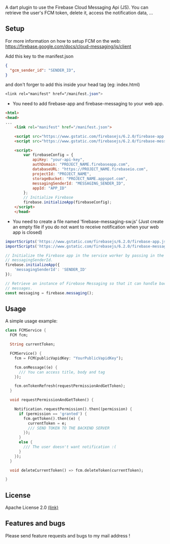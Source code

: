 A dart plugin to use the Firebase Cloud Messaging Api (JS). You can retrieve the user's FCM token, delete it, access the notification data, ...

## Setup

For more information on how to setup FCM on the web: https://firebase.google.com/docs/cloud-messaging/js/client

Add this key to the manifest.json 
```json
{
  "gcm_sender_id": "SENDER_ID",
}
```
and don't forger to add this inside your head tag (eg: index.html)
```css
<link rel="manifest" href="/manifest.json">
```

- You need to add firebase-app and firebase-messaging to your web app. 

```html
<html>
<head>
...
    <link rel="manifest" href="/manifest.json">

    <script src="https://www.gstatic.com/firebasejs/6.2.0/firebase-app.js"></script>
    <script src="https://www.gstatic.com/firebasejs/6.2.0/firebase-messaging.js"></script>

    <script>
        var firebaseConfig = {
            apiKey: "your-api-key",
            authDomain: "PROJECT_NAME.firebaseapp.com",
            databaseURL: "https://PROJECT_NAME.firebaseio.com", 
            projectId: "PROJECT_NAME",
            storageBucket: "PROJECT_NAME.appspot.com",
            messagingSenderId: "MESSAGING_SENDER_ID",
            appId: "APP_ID"
        };
        // Initialize Firebase
        firebase.initializeApp(firebaseConfig); 
    </script>
    </head>
```

- You need to create a file named 'firebase-messaging-sw.js' (Just create an empty file if you do not want to receive notification when your web app is closed)

```js
importScripts('https://www.gstatic.com/firebasejs/6.2.0/firebase-app.js');
importScripts('https://www.gstatic.com/firebasejs/6.2.0/firebase-messaging.js');

// Initialize the Firebase app in the service worker by passing in the
// messagingSenderId.
firebase.initializeApp({
    'messagingSenderId': 'SENDER_ID'
});

// Retrieve an instance of Firebase Messaging so that it can handle background
// messages.
const messaging = firebase.messaging();
```

## Usage

A simple usage example:

```dart
class FCMService {
  FCM fcm;

  String currentToken;

  FCMService() {
    fcm = FCM(publicVapidKey: "YourPublicVapidKey");

    fcm.onMessage((e) {
      /// You can access title, body and tag
    });

    fcm.onTokenRefresh(requestPermissionAndGetToken);
  }

  void requestPermissionAndGetToken() {

    Notification.requestPermission().then((permission) {
      if (permission == 'granted') {
        fcm.getToken().then((e) {
          currentToken = e;
          /// SEND TOKEN TO THE BACKEND SERVER
        });
      }
      else {
        /// The user doesn't want notification :(
      }
    });
  }

  void deleteCurrentToken() => fcm.deleteToken(currentToken);

}
```


## License

Apache License 2.0 [(link)]

[(link)]: https://github.com/GaspardMerten/Firebase-Cloud-Messaging-Interop/blob/master/LICENSE

## Features and bugs

Please send feature requests and bugs to my mail address !
